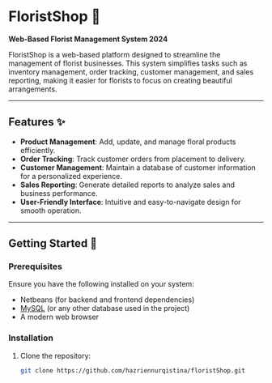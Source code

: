 # FloristShop 🌸

**Web-Based Florist Management System 2024**

FloristShop is a web-based platform designed to streamline the management of florist businesses. This system simplifies tasks such as inventory management, order tracking, customer management, and sales reporting, making it easier for florists to focus on creating beautiful arrangements.

---

## Features ✨

- **Product Management**: Add, update, and manage floral products efficiently.
- **Order Tracking**: Track customer orders from placement to delivery.
- **Customer Management**: Maintain a database of customer information for a personalized experience.
- **Sales Reporting**: Generate detailed reports to analyze sales and business performance.
- **User-Friendly Interface**: Intuitive and easy-to-navigate design for smooth operation.

---

## Getting Started 🚀

### Prerequisites
Ensure you have the following installed on your system:
- Netbeans (for backend and frontend dependencies)
- [MySQL](https://www.mysql.com/) (or any other database used in the project)
- A modern web browser

### Installation
1. Clone the repository:
   ```bash
   git clone https://github.com/hazriennurqistina/floristShop.git

   
